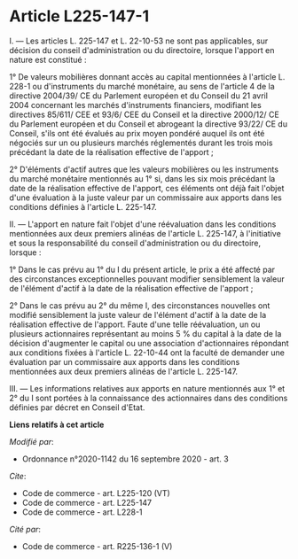 # Article L225-147-1

I. ― Les articles L. 225-147 et L. 22-10-53 ne sont pas applicables, sur décision du conseil d'administration ou du
directoire, lorsque l'apport en nature est constitué :

1° De valeurs mobilières donnant accès au capital mentionnées à l'article L. 228-1 ou d'instruments du marché monétaire, au
sens de l'article 4 de la directive 2004/39/ CE du Parlement européen et du Conseil du 21 avril 2004 concernant les marchés
d'instruments financiers, modifiant les directives 85/611/ CEE et 93/6/ CEE du Conseil et la directive 2000/12/ CE du
Parlement européen et du Conseil et abrogeant la directive 93/22/ CE du Conseil, s'ils ont été évalués au prix moyen pondéré
auquel ils ont été négociés sur un ou plusieurs marchés réglementés durant les trois mois précédant la date de la réalisation
effective de l'apport ;

2° D'éléments d'actif autres que les valeurs mobilières ou les instruments du marché monétaire mentionnés au 1° si, dans les
six mois précédant la date de la réalisation effective de l'apport, ces éléments ont déjà fait l'objet d'une évaluation à la
juste valeur par un commissaire aux apports dans les conditions définies à l'article L. 225-147.

II. ― L'apport en nature fait l'objet d'une réévaluation dans les conditions mentionnées aux deux premiers alinéas de
l'article L. 225-147, à l'initiative et sous la responsabilité du conseil d'administration ou du directoire, lorsque :

1° Dans le cas prévu au 1° du I du présent article, le prix a été affecté par des circonstances exceptionnelles pouvant
modifier sensiblement la valeur de l'élément d'actif à la date de la réalisation effective de l'apport ;

2° Dans le cas prévu au 2° du même I, des circonstances nouvelles ont modifié sensiblement la juste valeur de l'élément
d'actif à la date de la réalisation effective de l'apport. Faute d'une telle réévaluation, un ou plusieurs actionnaires
représentant au moins 5 % du capital à la date de la décision d'augmenter le capital ou une association d'actionnaires
répondant aux conditions fixées à l'article L. 22-10-44 ont la faculté de demander une évaluation par un commissaire aux
apports dans les conditions mentionnées aux deux premiers alinéas de l'article L. 225-147.

III. ― Les informations relatives aux apports en nature mentionnés aux 1° et 2° du I sont portées à la connaissance des
actionnaires dans des conditions définies par décret en Conseil d'Etat.

**Liens relatifs à cet article**

_Modifié par_:

  - Ordonnance n°2020-1142 du 16 septembre 2020 - art. 3

_Cite_:

  - Code de commerce - art. L225-120 (VT)
  - Code de commerce - art. L225-147
  - Code de commerce - art. L228-1

_Cité par_:

  - Code de commerce - art. R225-136-1 (V)
